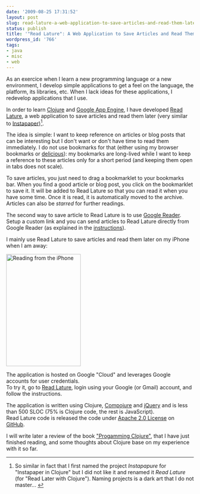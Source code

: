 ```yaml
---
date: '2009-08-25 17:31:52'
layout: post
slug: read-lature-a-web-application-to-save-articles-and-read-them-later
status: publish
title: '"Read Lature": A Web Application to Save Articles and Read Them Later'
wordpress_id: '766'
tags:
- java
- misc
- web
---
```


As an exercice when I learn a new programming language or a new environment, I develop simple applications to get a feel on the language, the platform, its libraries, etc.  When I lack ideas for these applications, I redevelop applications that I use.

In order to learn [Clojure][clojure] and [Google App Engine][appengine], I have developed [Read Lature][readlature], a web application to save articles and read them later (very similar to [Instapaper][instapaper])<a id="fnr1-2009-08-25" href="#fn1-2009-08-25"><sup>1</sup></a>.

The idea is simple: I want to keep reference on articles or blog posts that can be interesting but I don't want or don't have time to read them immediately.
I do not use bookmarks for that (either using my browser bookmarks or [delicious][delicious]): my bookmarks are long-lived while I want to keep a reference to these articles only for a short period (and keeping them open in tabs does not scale).

To save articles, you just need to drag a bookmarklet to your bookmarks bar.
When you find a good article or blog post, you click on the bookmarklet to save it. It will be added to Read Lature so that you can read it when you have some time. Once it is read, it is automatically moved to the archive. Articles can also be _starred_ for further readings.

The second way to save article to Read Lature is to use [Google Reader][reader]. Setup a custom link and you can send articles to Read Lature directly from Google Reader (as explained in the [instructions][gr-instructions]).

I mainly use Read Lature to save articles and read them later on my iPhone when I am away:

<img src="#{ site.s3.url}images/2009-08-25-photo-200x300.jpg" alt="Reading from the iPhone" title="Reading from the iPhone" width="200" height="300" class="aligncenter size-medium wp-image-765" />

The application is hosted on Google "Cloud" and leverages Google accounts for  user credentials.  
To try it, go to [Read Lature][readlature], login using your Google (or Gmail) account, and follow the instructions. 

The application is written using Clojure, [Compojure][compojure] and [jQuery][jquery] and is less than 500 SLOC (75% is Clojure code, the rest is JavaScript).  
Read Lature code is released the code under [Apache 2.0 License][apl] on [GitHub][readlature.git].

I will write later a review of  the book ["Progamming Clojure"][prog-clojure], that I have just finished reading, and some thoughts about Clojure base on my experience with it so far.

----

1. <a id="fn1-2009-08-25"></a> So similar in fact that I first named the project _Instapapure_ for "Instapaper in Clojure" but I did not like it and renamed it _Read Lature_ (for "Read Later with Clojure"). Naming projects is a dark art that I do not master...&nbsp;<a href="#fnr1-2009-08-25">&#8617;</a>

[readlature]:      http://readlature.appspot.com
[readlature.git]: http://github.com/jmesnil/readlature/
[apl]:                   http://apache.org/licenses/LICENSE-2.0
[instapaper]:     http://www.instapaper.com/u
[clojure]:            http://clojure.org/
[compojure]:     http://github.com/weavejester/compojure/
[jquery]:             http://jquery.com/
[appengine]:     http://appengine.google.com
[reader]:           http://google.com/reader
[gr-instructions]: http://readlature.appspot.com/public/google-reader.html
[delicious]:        http://delicious.com/
[prog-clojure]: http://www.pragprog.com/titles/shcloj/programming-clojure